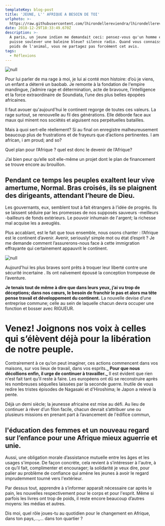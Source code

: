 ```yaml
---
templateKey: blog-post
title: 'JEUNE, L'' AFRIQUE A BESOIN DE TOI'
urlphoto: >-
  https://raw.githubusercontent.com/lhirondellereviendra/lhirondellereviendra/test/static/img/50248134_2257862741204398_7263835453353099264_n.jpg
date: 2018-12-29T18:33:49.670Z
description: >-
  A paris, un jeune indien me demandait ceci: pensez-vous qu'un homme enragé
  puisse soulever une baleine bleue? silence radio. Quand vous connaissez le
  poids de l'animal, vous ne partagez pas forcément cet avis.
tags:
  - Réflexions
---
```

![null](/img/50248134_2257862741204398_7263835453353099264_n.jpg)

Pour lui parler de ma rage à moi, je lui ai conté mon histoire: d’où je viens, un enfant a déterré un baobab. Je remonte à la fondation de l'empire mandingue, j’admire rage et détermination, acte de bravoure, l’intelligence et la force extraordinaire de Soundiata, l’une des plus belles épopées africaines.

Il faut avouer qu'aujourd'hui le continent regorge de toutes ces valeurs. La rage surtout, se renouvelle au fil des générations. Elle déborde face aux maux qui minent nos sociétés et aiguisent nos perpétuelles batailles.

Mais à quoi sert-elle réellement? Si au final on enregistre malheureusement beaucoup plus de frustrations et de frayeurs que d’actions pertinentes. I am african, i am proud; and so?

Quel plan pour l’Afrique ? quel est donc le devenir de l’Afrique?

J’ai bien peur qu’elle soit elle-même un projet dont le plan de financement se trouve encore au brouillon.

## Pendant ce temps les peuples exaltent leur vive amertume, Normal. Bras croisés, ils se plaignent des dirigeants, attendant l’heure de Dieu.

Les gouvernants, eux, semblent tout à fait étrangers à l’idée de progrès. Ils se laissent séduire par les promesses de nos supposés sauveurs -meilleurs -bailleurs de fonds extérieurs. Le pouvoir inhumain de l'argent; la richesse mal acquise les a aveuglés.

Plus accablant, est le fait que tous ensemble, nous osons chanter : l’Afrique est le continent d’avenir. Avenir, seriously! simple mot ou état d’esprit ? Je me demande comment l’assurerons-nous face à cette immigration effrayante qui certainement appauvrit le continent. 

![null](/img/50556918_358730331573706_5491334138562609152_n.jpg)

Aujourd'hui les plus braves sont prêts à troquer leur liberté contre une sécurité incertaine . Ils ont naïvement épousé la conception trompeuse de l’aventure.

**Je tenais tout de même à dire que dans leurs yeux, j’ai vu trop de déceptions; dans nos cœurs, le besoin de franchir le pas et alors ma tête pense travail et développement du continent.** La nouvelle devise d’une entreprise commune; celle au sein de laquelle chacun devra occuper une fonction et bosser avec RIGUEUR.

# Venez! Joignons nos voix à celles qui s’élèvent déjà pour la libération de notre peuple.

Contrairement à ce qu’on peut imaginer, ces actions commencent dans vos maisons, sur vos lieux de travail, dans vos esprits.**_ Pour que nous décollions enfin, il urge de continuer à travailler._** Il est évident que rien n'est fait tant qu’il reste à faire. Les européens ont dû se reconstruire après les nombreuses séquelles laissées par la seconde guerre. Inutile de vous redire les tristes épisodes de Nagasaki et d'Hiroshima; le Japon a relevé la pente.

Déjà un demi siècle; la jeunesse africaine est mise au défi. Au lieu de continuer à rêver d’un filon facile, chacun devrait s’attribuer une ou plusieurs missions en prenant part à l’avancement de l'édifice commun,

##  l'éducation des femmes et un nouveau regard sur l’enfance pour une Afrique mieux aguerrie et unie.

Aussi, une obligation morale d’assistance mutuelle entre les âges et les usages s'impose. De façon concrète, cela revient à s’intéresser à l'autre, à ce qu’il fait, complimenter et encourager; la solidarité je veux dire, pour palier au problème de confiance qui amène les jeunes à avoir le regard imprudemment tourné vers l'extérieur.

Par dessus tout, apprendre à s’informer apparaît nécessaire car après le pain, les nouvelles respectivement pour le corps et pour l'esprit. Même si parfois les livres ont trop de poids, il reste encore beaucoup d’autres moyens: les médias et autres.

Dis moi, quel rôle joues-tu au quotidien pour le changement en Afrique, dans ton pays,...,... dans ton quartier ?
